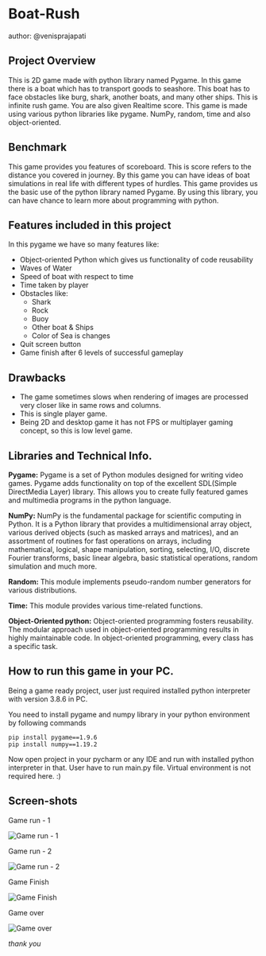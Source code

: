 # Boat-Rush

author: @venisprajapati

## Project Overview

This is 2D game made with python library named Pygame. In this game there is a boat which has to transport goods to seashore. This boat has to face obstacles like burg, shark, another boats, and many other ships. This is infinite rush game. You are also given Realtime score.
This game is made using various python libraries like pygame. NumPy, random, time and also object-oriented. 

## Benchmark

This game provides you features of scoreboard. This is score refers to the distance you covered in journey. By this game you can have ideas of boat simulations in real life with different types of hurdles. This game provides us the basic use of the python library named Pygame. By using this library, you can have chance to learn more about programming with python.

## Features included in this project

In this pygame we have so many features like:
* Object-oriented Python which gives us functionality of code reusability
* Waves of Water
* Speed of boat with respect to time
* Time taken by player
* Obstacles like:
    - Shark
    - Rock
    - Buoy
    - Other boat & Ships
    - Color of Sea is changes 
* Quit screen button
* Game finish after 6 levels of successful gameplay

## Drawbacks

* The game sometimes slows when rendering of images are processed very closer like in same rows and columns.
* This is single player game.
* Being 2D and desktop game it has not FPS or multiplayer gaming concept, so this is low level game.


## Libraries and Technical Info.

**Pygame:** Pygame is a set of Python modules designed for writing video games. Pygame adds functionality on top of the excellent SDL(Simple DirectMedia Layer) library. This allows you to create fully featured games and multimedia programs in the python language.

**NumPy:** NumPy is the fundamental package for scientific computing in Python. It is a Python library that provides a multidimensional array object, various derived objects (such as masked arrays and matrices), and an assortment of routines for fast operations on arrays, including mathematical, logical, shape manipulation, sorting, selecting, I/O, discrete Fourier transforms, basic linear algebra, basic statistical operations, random simulation and much more.

**Random:** This module implements pseudo-random number generators for various distributions.

**Time:** This module provides various time-related functions.

**Object-Oriented python:** Object-oriented programming fosters reusability. The modular approach used in object-oriented programming results in highly maintainable code. In object-oriented programming, every class has a specific task.


## How to run this game in your PC.

Being a game ready project, user just required installed python interpreter with version 3.8.6 in PC.

You need to install pygame and numpy library in your python environment by following commands 
```
pip install pygame==1.9.6
pip install numpy==1.19.2
```
Now open project in your pycharm or any IDE and run with installed python interpreter in that.
User have to run main.py file.
Virtual environment is not required here. :)

## Screen-shots

Game run - 1

   ![Game run - 1](https://github.com/venisprajapati/Boat-Rush/blob/master/Screen-shots/game-1.PNG?raw=true)

Game run - 2

   ![Game run - 2](https://github.com/venisprajapati/Boat-Rush/blob/master/Screen-shots/game-2.png?raw=true)

Game Finish

   ![Game Finish](https://github.com/venisprajapati/Boat-Rush/blob/master/Screen-shots/finish_game-1.PNG?raw=true)
    
Game over

   ![Game over](https://github.com/venisprajapati/Boat-Rush/blob/master/Screen-shots/game-over-2.PNG?raw=true)

*thank you*
